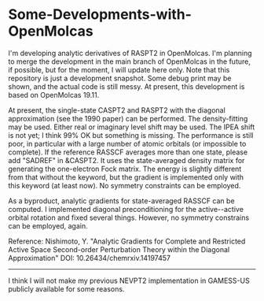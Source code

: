 # Some-Developments-with-OpenMolcas

I'm developing analytic derivatives of RASPT2 in OpenMolcas. I'm planning to merge the development in the main branch of OpenMolcas in the future, if possible, but for the moment, I will update here only. Note that this repository is just a development snapshot. Some debug print may be shown, and the actual code is still messy. At present, this development is based on OpenMolcas 19.11.

At present, the single-state CASPT2 and RASPT2 with the diagonal approximation (see the 1990 paper) can be performed. The density-fitting may be used. Either real or imaginary level shift may be used. The IPEA shift is not yet; I think 99% OK but something is missing. The performance is still poor, in particular with a large number of atomic orbitals (or impossible to complete). If the reference RASSCF averages more than one state, please add "SADREF" in &CASPT2. It uses the state-averaged density matrix for generating the one-electron Fock matrix. The energy is slightly different from that without the keyword, but the gradient is implemented only with this keyword (at least now). No symmetry constraints can be employed.

As a byproduct, analytic gradients for state-averaged RASSCF can be computed. I implemented diagonal preconditioning for the active--active orbital rotation and fixed several things. However, no symmetry constrains can be employed, again.

Reference:
Nishimoto, Y. "Analytic Gradients for Complete and Restricted Active Space Second-order Perturbation Theory within the Diagonal Approximation" DOI: 10.26434/chemrxiv.14197457

***

I think I will not make my previous NEVPT2 implementation in GAMESS-US publicly available for some reasons.
